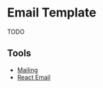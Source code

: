 # Email Template

TODO

<!--
Himalayas
Panelbear
Netflix
Nomad
Scribd
OLX
Statuspage
Udemy
Lee Robinson
Avocode Team
Spark
WeTransfer
Rebel
Republic
Workplace
Auth0
GoDaddy
Uphold
-->

## Tools

- [Mailing](/mailing.md)
- [React Email](/react-email.md)

<!--
https://preview.mailerlite.com/b5s9n4/2263446670102502116/l8g0/

https://preview.mailerlite.io/emails/webview/189/75110959374403007
https://mail.reflio.com/emails/webview/36069/75844417544520765
https://rightfontapp.com/emails/christmas-2022/index.html
-->
